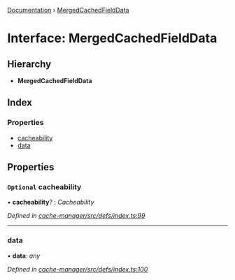 [Documentation](../README.md) › [MergedCachedFieldData](mergedcachedfielddata.md)

# Interface: MergedCachedFieldData

## Hierarchy

* **MergedCachedFieldData**

## Index

### Properties

* [cacheability](mergedcachedfielddata.md#optional-cacheability)
* [data](mergedcachedfielddata.md#data)

## Properties

### `Optional` cacheability

• **cacheability**? : *Cacheability*

*Defined in [cache-manager/src/defs/index.ts:99](https://github.com/badbatch/graphql-box/blob/0f66f3fd/packages/cache-manager/src/defs/index.ts#L99)*

___

###  data

• **data**: *any*

*Defined in [cache-manager/src/defs/index.ts:100](https://github.com/badbatch/graphql-box/blob/0f66f3fd/packages/cache-manager/src/defs/index.ts#L100)*
